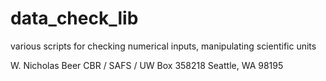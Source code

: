 # data_check_lib
various scripts for checking numerical inputs, manipulating scientific units

W. Nicholas Beer 
CBR / SAFS / UW
Box 358218
Seattle, WA 98195
